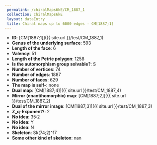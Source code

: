 ```yaml
--- 
 permalink: /chiralMaps6kE/CM_1887_1 
 collection: chiralMaps6kE
 layout: dataEntry
 title: Chiral maps up to 6000 edges - CM[1887;1]
---
```


- **ID**: [CM[1887;1]]({{ site.url }}/test/CM_1887_1)
- **Genus of the underlying surface**: 593
- **Length of the face**: 6
- **Valency**: 51
- **Length of the Petrie polygon**: 1258
- **Is the automorphism group solvable?**: S
- **Number of vertices**: 74
- **Number of edges**: 1887
- **Number of faces**: 629
- **The map is self-**: none
- **Dual map**: [CM[1887;4]]({{ site.url }}/test/CM_1887_4)
- **Mirror (enantihomorphic) map**: [CM[1887;2]]({{ site.url }}/test/CM_1887_2)
- **Dual of the mirror image**: [CM[1887;3]]({{ site.url }}/test/CM_1887_3)
- **Z_q-Exponent?**: 2
- **No idea**:  35:2
- **No idea**: Y
- **No idea**: N
- **Skeleton**: Sk(74;2)^17
- **Some other kind of skeleton**: nan
